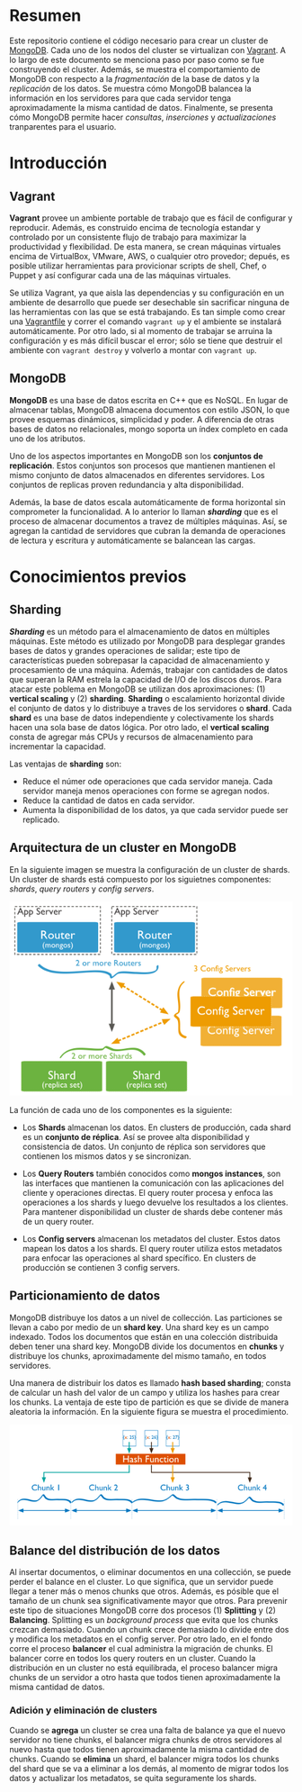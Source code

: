 # Resumen

Este repositorio contiene el código necesario para crear un cluster de [MongoDB](http://www.mongodb.org/). Cada uno de los nodos del cluster se virtualizan con [Vagrant](https://www.vagrantup.com/). A lo largo de este documento se menciona paso por paso como se fue construyendo el cluster. Además, se muestra el comportamiento de MongoDB con respecto a la *fragmentación* de la base de datos y la *replicación* de los datos. Se muestra cómo MongoDB balancea la información en los servidores para que cada servidor tenga aproximadamente la misma cantidad de datos. Finalmente, se presenta cómo MongoDB permite hacer  *consultas*, *inserciones* y *actualizaciones* tranparentes para el usuario.

# Introducción

## Vagrant

**Vagrant** provee un ambiente portable de trabajo que es fácil de configurar y reproducir. Además, es construido encima de tecnología estandar y controlado por un consistente flujo de trabajo para maximizar la productividad y flexibilidad. De esta manera, se crean máquinas virtuales encima de VirtualBox, VMware, AWS, o cualquier otro provedor; depués, es posible utilizar herramientas para provicionar scripts de shell, Chef, o Puppet y así configurar cada una de las máquinas virtuales.

Se utiliza Vagrant, ya que aisla las dependencias y su configuración en un ambiente de desarrollo que puede ser desechable sin sacrificar ninguna de las herramientas con las que se está trabajando. Es tan simple como crear una [Vagrantfile](https://docs.vagrantup.com/v2/vagrantfile/) y correr el comando `vagrant up` y el ambiente se instalará automáticamente. Por otro lado, si al momento de trabajar se arruina la configuración y es más difícil buscar el error; sólo se tiene que
destruir el ambiente con `vagrant destroy` y volverlo a montar con `vagrant up`.

## MongoDB

**MongoDB** es una base de datos escrita en C++ que es NoSQL. En lugar de almacenar tablas, MongoDB almacena documentos con estilo JSON, lo que provee esquemas dinámicos, simplicidad y poder. A diferencia de otras bases de datos no relacionales, mongo soporta un índex completo en cada uno de los atributos.

Uno de los aspectos importantes en MongoDB son los **conjuntos de replicación**. Estos conjuntos son procesos que mantienen mantienen el mismo conjunto de datos almacenados en diferentes servidores. Los conjuntos de replicas proven redundancia y alta disponibilidad.  

Además, la base de datos escala automáticamente de forma horizontal sin comprometer la funcionalidad. A lo anterior lo llaman ***sharding*** que es el proceso de almacenar documentos a travez de múltiples máquinas. Así, se agregan la cantidad de servidores que cubran la demanda de operaciones de lectura y escritura y automáticamente se balancean las cargas.


# Conocimientos previos

## Sharding

***Sharding*** es un método para el almacenamiento de datos en múltiples máquinas. Este método es utilizado por MongoDB para desplegar grandes bases de datos y grandes operaciones de salidar; este tipo de características pueden sobrepasar la capacidad de almacenamiento y procesamiento de una máquina. Además, trabajar con cantidades de datos que superan la RAM estrela la capacidad de I/O de los discos duros. Para atacar este poblema en MongoDB se utilizan dos aproximaciones: (1)
**vertical scaling** y (2) **sharding**. **Sharding** o escalamiento horizontal divide el conjunto de datos y lo distribuye a traves de los servidores o **shard**. Cada **shard** es una base de datos independiente y colectivamente los shards hacen una sola base de datos lógica. Por otro lado, el **vertical scaling** consta de agregar más CPUs y recursos de almacenamiento para incrementar la capacidad.

Las ventajas de **sharding** son:
* Reduce el númer ode operaciones que cada servidor maneja. Cada servidor maneja menos operaciones con forme se agregan nodos.
* Reduce la cantidad de datos en cada servidor.
* Aumenta la disponibilidad de los datos, ya que cada servidor puede ser replicado.

## Arquitectura de un cluster en MongoDB

En la siguiente imagen se muestra la configuración de un cluster de shards. Un cluster de shards está compuesto por los siguietnes componentes: *shards*, *query routers* y *config servers*.

![Arquitectura Cluster](images/arquitectura.png)

La función de cada uno de los componentes es la siguiente:

* Los **Shards** almacenan los datos. En clusters de producción, cada shard es un **conjunto de réplica**. Así se provee alta disponibilidad y consistencia de datos. Un conjunto de réplica son servidores que contienen los mismos datos y se sincronizan.

* Los **Query Routers** también conocidos como **mongos instances**, son las interfaces que mantienen la comunicación con las aplicaciones del cliente y operaciones directas. El query router procesa y enfoca las operaciones a los shards y luego devuelve los resultados a los clientes. Para mantener disponibilidad un cluster de shards debe contener más de un query router.

* Los **Config servers** almacenan los metadatos del cluster. Estos datos mapean los datos a los shards. El query router utiliza estos metadatos para enfocar las operaciones al shard specífico. En clusters de producción se contienen 3 config servers.

## Particionamiento de datos

MongoDB distribuye los datos a un nivel de collección. Las particiones se llevan a cabo por medio de un **shard key**. Una shard key es un campo indexado. Todos los documentos que están en una colección distribuida deben tener una shard key. MongoDB divide los documentos en **chunks** y distribuye los chunks, aproximadamente del mismo tamaño, en todos servidores.

Una manera de distribuir los datos es llamado **hash based sharding**; consta de calcular un hash del valor de un campo y utiliza los hashes para crear los chunks. La ventaja de este tipo de partición es que se divide de manera aleatoria la información. En la siguiente figura se muestra el procedimiento.

![Sharding](images/sharding.png)

## Balance del distribución de los datos

Al insertar documentos, o eliminar documentos en una collección, se puede perder el balance en el cluster. Lo que significa, que un servidor puede llegar a tener más o menos chunks que otros. Además, es pósible que el tamaño de un chunk sea significativamente mayor que otros. Para prevenir este tipo de situaciones MongoDB corre dos procesos (1) **Splitting** y (2) **Balancing**. Splitting es un *background process* que evita que los chunks crezcan demasiado. Cuando un chunk
crece demasiado lo divide entre dos y modifica los metadatos en el config server. Por otro lado, en el fondo corre el proceso **balancer** el cual administra la migración de chunks. El balancer corre en todos los query routers en un cluster. Cuando la distribución en un cluster no está equilibrada, el proceso balancer migra chunks de un servidor a otro hasta que todos tienen aproximadamente la misma cantidad de datos. 

### Adición y eliminación de clusters

Cuando se **agrega** un cluster se crea una falta de balance ya que el nuevo servidor no tiene chunks, el balancer migra chunks de otros servidores al nuevo hasta que todos tienen aproximadamente la misma cantidad de chunks. Cuando se **elimina** un shard, el balancer migra todos los chunks del shard que se va a eliminar a los demás, al momento de migrar todos los datos y actualizar los metadatos, se quita seguramente los shards.



